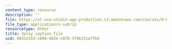 ```yaml
---
content_type: resource
description: ''
file: https://ol-ocw-studio-app-production.s3.amazonaws.com/courses/9-00sc-introduction-to-psychology-fall-2011/8831e153c090462ec8f8374b151a7fbd_SFPPw6sDHEI.srt
file_type: application/x-subrip
resourcetype: Other
title: 3play caption file
uid: 8831e153-c090-462e-c8f8-374b151a7fbd
---
```

